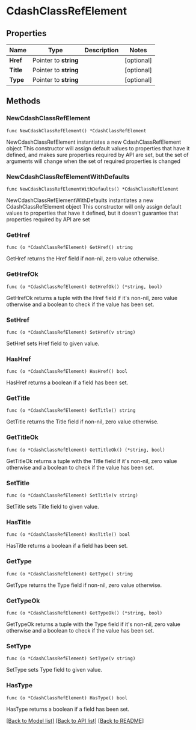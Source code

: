 # CdashClassRefElement

## Properties

Name | Type | Description | Notes
------------ | ------------- | ------------- | -------------
**Href** | Pointer to **string** |  | [optional] 
**Title** | Pointer to **string** |  | [optional] 
**Type** | Pointer to **string** |  | [optional] 

## Methods

### NewCdashClassRefElement

`func NewCdashClassRefElement() *CdashClassRefElement`

NewCdashClassRefElement instantiates a new CdashClassRefElement object
This constructor will assign default values to properties that have it defined,
and makes sure properties required by API are set, but the set of arguments
will change when the set of required properties is changed

### NewCdashClassRefElementWithDefaults

`func NewCdashClassRefElementWithDefaults() *CdashClassRefElement`

NewCdashClassRefElementWithDefaults instantiates a new CdashClassRefElement object
This constructor will only assign default values to properties that have it defined,
but it doesn't guarantee that properties required by API are set

### GetHref

`func (o *CdashClassRefElement) GetHref() string`

GetHref returns the Href field if non-nil, zero value otherwise.

### GetHrefOk

`func (o *CdashClassRefElement) GetHrefOk() (*string, bool)`

GetHrefOk returns a tuple with the Href field if it's non-nil, zero value otherwise
and a boolean to check if the value has been set.

### SetHref

`func (o *CdashClassRefElement) SetHref(v string)`

SetHref sets Href field to given value.

### HasHref

`func (o *CdashClassRefElement) HasHref() bool`

HasHref returns a boolean if a field has been set.

### GetTitle

`func (o *CdashClassRefElement) GetTitle() string`

GetTitle returns the Title field if non-nil, zero value otherwise.

### GetTitleOk

`func (o *CdashClassRefElement) GetTitleOk() (*string, bool)`

GetTitleOk returns a tuple with the Title field if it's non-nil, zero value otherwise
and a boolean to check if the value has been set.

### SetTitle

`func (o *CdashClassRefElement) SetTitle(v string)`

SetTitle sets Title field to given value.

### HasTitle

`func (o *CdashClassRefElement) HasTitle() bool`

HasTitle returns a boolean if a field has been set.

### GetType

`func (o *CdashClassRefElement) GetType() string`

GetType returns the Type field if non-nil, zero value otherwise.

### GetTypeOk

`func (o *CdashClassRefElement) GetTypeOk() (*string, bool)`

GetTypeOk returns a tuple with the Type field if it's non-nil, zero value otherwise
and a boolean to check if the value has been set.

### SetType

`func (o *CdashClassRefElement) SetType(v string)`

SetType sets Type field to given value.

### HasType

`func (o *CdashClassRefElement) HasType() bool`

HasType returns a boolean if a field has been set.


[[Back to Model list]](../README.md#documentation-for-models) [[Back to API list]](../README.md#documentation-for-api-endpoints) [[Back to README]](../README.md)


